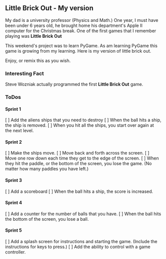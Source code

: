## Little Brick Out - My version

My dad is a university professor (Physics and Math.)
One year, I must have been under 6 years old, he brought home his department's Apple II computer for the Christmas break. One of the first games that I remember playing was **Little Brick Out**

This weekend's project was to learn PyGame. 
As am learning PyGame this game is growing from my learning. Here is my version of little brick out. 

Enjoy, or remix this as you wish. 

### Interesting Fact
Steve Wozniak actually programmed the first **Little Brick Out** game.

### ToDos
#### Sprint 1
[ ] Add the aliens ships that you need to destroy
[ ] When the ball hits a ship, the ship is removed.
[ ] When you hit all the ships, you start over again at the next level.

#### Sprint 2
[ ] Make the ships move. 
    [ ] Move back and forth across the screen. 
    [ ] Move one row down each time they get to the edge of the screen. 
    [ ] When they hit the paddle, or the bottom of the screen, you lose the game. (No matter how many paddles you have left.)

#### Sprint 3
[ ] Add a scoreboard
[ ] When the ball hits a ship, the score is increased.

#### Sprint 4
[ ] Add a counter for the number of balls that you have. 
[ ] When the ball hits the bottom of the screen, you lose a ball.

#### Sprint 5
[ ] Add a splash screen for instructions and starting the game. (Include the instructions for keys to press.)
[ ] Add the ability to control with a game controller. 

